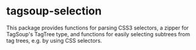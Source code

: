 # tagsoup-selection

This package provides functions for parsing CSS3 selectors, a zipper for TagSoup's TagTree type, and functions for easily selecting subtrees from tag trees, e.g. by using CSS selectors.
